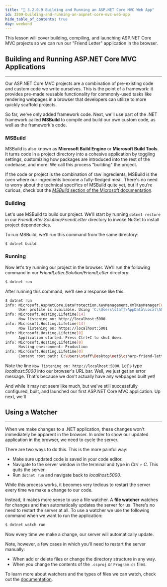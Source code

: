 ```yaml
---
title: "📓 3.2.0.9 Building and Running an ASP.NET Core MVC Web App"
id: 3209-building-and-running-an-aspnet-core-mvc-web-app
hide_table_of_contents: true
day: weekend
---
```


This lesson will cover building, compiling, and launching ASP.NET Core MVC projects so we can run our "Friend Letter" application in the browser.

## Building and Running ASP.NET Core MVC Applications
---

Our ASP.NET Core MVC projects are a combination of pre-existing code and custom code we write ourselves. This is the point of a framework:  it provides pre-made reusable functionality for commonly-used tasks like rendering webpages in a browser that developers can utilize to more quickly scaffold projects.

So far, we've only added framework code. Next, we'll use part of the .NET framework called **MSBuild** to compile and build our own custom code, as well as the framework's code.

### MSBuild

MSBuild is also known as **Microsoft Build Engine** or **Microsoft Build Tools**. It turns code in a project directory into a cohesive application by toggling settings, customizing how packages are introduced into the rest of the codebase, and more. We call this process "building" the project.

If the code or project is the combination of raw ingredients, MSBuild is the oven where our ingredients become a fully-fledged meal. There's no need to worry about the technical specifics of MSBuild quite yet, but if you're curious, check out the [_MSBuild_ section of the Microsoft documentation](https://docs.microsoft.com/en-us/visualstudio/msbuild/msbuild?view=vs-2017).

### Building

Let's use MSBuild to build our project. We'll start by running `dotnet restore` in our _FriendLetter.Solution/FriendLetter_ directory to invoke NuGet to install project dependencies.

To run MSBuild, we'll run this command from the same directory:

```bash
$ dotnet build
```

### Running

Now let's try running our project in the browser. We'll run the following command in our _FriendLetter.Solution/FriendLetter_ directory:

```bash
$ dotnet run
```

After running this command, we'll see a response like this:

```bash
$ dotnet run
info: Microsoft.AspNetCore.DataProtection.KeyManagement.XmlKeyManager[63]
      User profile is available. Using 'C:\Users\staff\AppData\Local\ASP.NET\DataProtection-Keys' as key repository and Windows DPAPI to encrypt keys at rest.
info: Microsoft.Hosting.Lifetime[14]
      Now listening on: http://localhost:5000
info: Microsoft.Hosting.Lifetime[14]
      Now listening on: https://localhost:5001
info: Microsoft.Hosting.Lifetime[0]
      Application started. Press Ctrl+C to shut down.
info: Microsoft.Hosting.Lifetime[0]
      Hosting environment: Production
info: Microsoft.Hosting.Lifetime[0]
      Content root path: C:\Users\staff\Desktop\net6\csharp-friend-letter-dotnet-5\FriendLetter\
```

Note the line `Now listening on: http://localhost:5000`. Let's type _localhost:5000_ into our browser's URL bar. Well, we just get an error message. That's because we don't actually have any webpages built yet!

And while it may not seem like much, but we've still successfully configured, built, and launched our first ASP.NET Core MVC application. Up next, we'll

## Using a Watcher
---

When we make changes to a .NET application, these changes won't immediately be apparent in the browser. In order to show our updated application in the browser, we need to cycle the server.

There are two ways to do this. This is the more painful way:

* Make sure updated code is saved in your code editor.
* Navigate to the server window in the terminal and type in _Ctrl + C_. This quits the server.
* Run `dotnet run` and navigate back to _localhost:5000_.

While this process works, it becomes very tedious to restart the server every time we make a change to our code.

Instead, it makes more sense to use a file watcher. A **file watcher** watches for changes and then automatically updates the server for us. There's no need to restart the server at all. To use a watcher we use the following command when we want to run the application:

```bash
$ dotnet watch run
``` 

Now every time we make a change, our server will automatically update. 

Note, however, a few cases in which you'll need to restart the server manually:

* When add or delete files or change the directory structure in any way.
* When you change the contents of the `.csproj` or `Program.cs` files.

To learn more about watchers and the types of files we can watch, check out the [documentation](https://docs.microsoft.com/en-us/aspnet/core/tutorials/dotnet-watch?view=aspnetcore-6.0).
